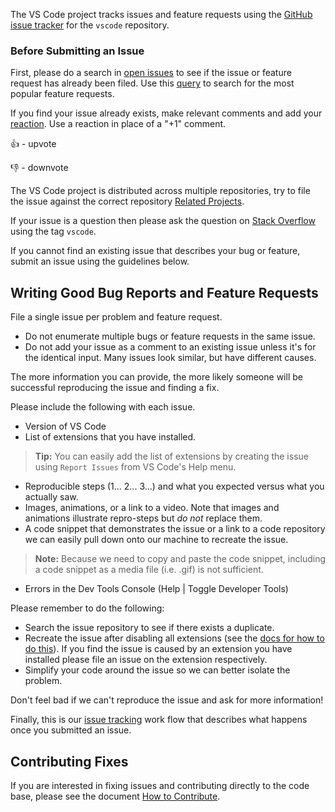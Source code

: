 The VS Code project tracks issues and feature requests using the [GitHub issue tracker](https://github.com/microsoft/vscode/issues) for the `vscode` repository. 


### Before Submitting an Issue
First, please do a search in [open issues](https://github.com/Microsoft/vscode/issues) to see if the issue or feature request has already been filed. Use this [query](https://github.com/Microsoft/vscode/issues?q=is%3Aopen+is%3Aissue+label%3Afeature-request+sort%3Areactions-%2B1-desc) to search for the most popular feature requests.

If you find your issue already exists, make relevant comments and add your [reaction](https://github.com/blog/2119-add-reactions-to-pull-requests-issues-and-comments). Use a reaction in place of a "+1" comment.

👍 - upvote

👎 - downvote

The VS Code project is distributed across multiple repositories, try to file the issue against the correct repository [Related Projects](https://github.com/Microsoft/vscode/wiki/Related-Projects).

If your issue is a question then please ask the question on [Stack Overflow](https://stackoverflow.com/questions/tagged/vscode) using the tag `vscode`.

If you cannot find an existing issue that describes your bug or feature, submit an issue using the guidelines below.

## Writing Good Bug Reports and Feature Requests

File a single issue per problem and feature request.

* Do not enumerate multiple bugs or feature requests in the same issue.
* Do not add your issue as a comment to an existing issue unless it's for the identical input. Many issues look similar, but have different causes.

The more information you can provide, the more likely someone will be successful reproducing the issue and finding a fix. 

Please include the following with each issue. 

* Version of VS Code
* List of extensions that you have installed. 

> **Tip:** You can easily add the list of extensions by creating the issue using `Report Issues` from VS Code's Help menu. 

* Reproducible steps (1... 2... 3...) and what you expected versus what you actually saw. 
* Images, animations, or a link to a video. Note that images and animations illustrate repro-steps but *do not* replace them.
* A code snippet that demonstrates the issue or a link to a code repository we can easily pull down onto our machine to recreate the issue. 

> **Note:** Because we need to copy and paste the code snippet, including a code snippet as a media file (i.e. .gif) is not sufficient. 

* Errors in the Dev Tools Console (Help | Toggle Developer Tools)

Please remember to do the following:

* Search the issue repository to see if there exists a duplicate. 
* Recreate the issue after disabling all extensions (see the [docs for how to do this](https://code.visualstudio.com/docs/editor/extension-gallery#_disable-an-extension)). If you find the issue is caused by an extension you have installed please file an issue on the extension respectively. 
* Simplify your code around the issue so we can better isolate the problem. 

Don't feel bad if we can't reproduce the issue and ask for more information!

Finally, this is our [issue tracking](https://github.com/Microsoft/vscode/wiki/Issue-Tracking) work flow that describes what happens once you submitted an issue.

## Contributing Fixes
If you are interested in fixing issues and contributing directly to the code base,
please see the document [How to Contribute](https://github.com/Microsoft/vscode/wiki/How-to-Contribute).